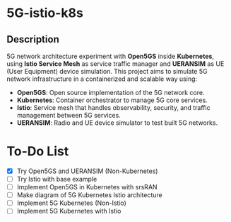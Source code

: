 # 5G-istio-k8s

## Description
5G network architecture experiment with **Open5GS** inside **Kubernetes**, using **Istio Service Mesh** as service traffic manager and **UERANSIM** as UE (User Equipment) device simulation. This project aims to simulate 5G network infrastructure in a containerized and scalable way using:

- **Open5GS**: Open source implementation of the 5G network core.
- **Kubernetes**: Container orchestrator to manage 5G core services.
- **Istio**: Service mesh that handles observability, security, and traffic management between 5G services.
- **UERANSIM**: Radio and UE device simulator to test built 5G networks.

# To-Do List
- [x] Try Open5GS and UERANSIM (Non-Kubernetes)
- [ ] Try Istio with base example
- [ ] Implement Open5GS in Kubernetes with srsRAN
- [ ] Make diagram of 5G Kubernetes Istio architecture
- [ ] Implement 5G Kubernetes (Non-Istio)
- [ ] Implement 5G Kubernetes with Istio
